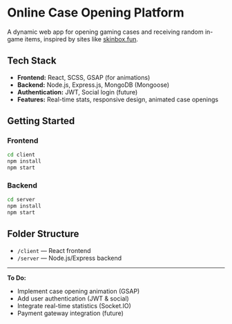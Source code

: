 # Online Case Opening Platform

A dynamic web app for opening gaming cases and receiving random in-game items, inspired by sites like [skinbox.fun](https://skinbox.fun/case/revolver_case).

## Tech Stack

- **Frontend:** React, SCSS, GSAP (for animations)
- **Backend:** Node.js, Express.js, MongoDB (Mongoose)
- **Authentication:** JWT, Social login (future)
- **Features:** Real-time stats, responsive design, animated case openings

## Getting Started

### Frontend

```bash
cd client
npm install
npm start
```

### Backend

```bash
cd server
npm install
npm start
```

## Folder Structure

- `/client` — React frontend
- `/server` — Node.js/Express backend

---

**To Do:**
- Implement case opening animation (GSAP)
- Add user authentication (JWT & social)
- Integrate real-time statistics (Socket.IO)
- Payment gateway integration (future)